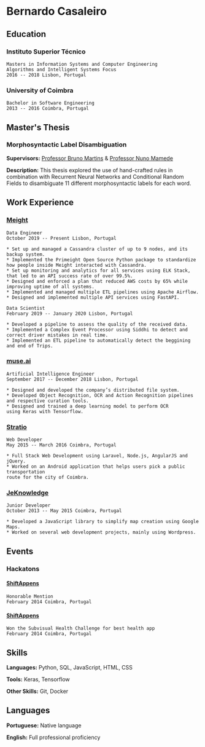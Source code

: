 # Bernardo Casaleiro

## Education

### Instituto Superior Técnico
	Masters in Information Systems and Computer Engineering
	Algorithms and Intelligent Systems Focus
	2016 -- 2018 Lisbon, Portugal 

### University of Coimbra
	Bachelor in Software Engineering
	2013 -- 2016 Coimbra, Portugal

## Master's Thesis

### Morphosyntactic Label Disambiguation

**Supervisors:** [Professor Bruno Martins](http://web.tecnico.ulisboa.pt/bruno.g.martins/) & [Professor Nuno Mamede](https://www.l2f.inesc-id.pt/wiki/index.php/Nuno_Mamede)

**Description:** This thesis explored the use of hand-crafted rules in combination with Recurrent Neural Networks and Conditional Random Fields to disambiguate 11 different morphosyntactic labels for each word.

## Work Experience

### [Meight](https://meight.com/)
	Data Engineer
	October 2019 -- Present Lisbon, Portugal

	* Set up and managed a Cassandra cluster of up to 9 nodes, and its backup system.
	* Implemented the Primeight Open Source Python package to standardize how people inside Meight interacted with Cassandra.
	* Set up monitoring and analytics for all services using ELK Stack, that led to an API success rate of over 99.5%.
	* Designed and enforced a plan that reduced AWS costs by 65% while improving uptime of all systems.
	* Implemented and managed multiple ETL pipelines using Apache Airflow.
	* Designed and implemented multiple API services using FastAPI.

	Data Scientist
	February 2019 -- January 2020 Lisbon, Portugal

	* Developed a pipeline to assess the quality of the received data.
	* Implemented a Complex Event Processor using Siddhi to detect and correct driver mistakes in real time.
	* Implemented an ETL pipeline to automatically detect the beggining and end of Trips.


### [muse.ai](https://muse.ai/)
	Artificial Intelligence Engineer
	September 2017 -- December 2018 Lisbon, Portugal
	
	* Designed and developed the company’s distributed file system.
	* Developed Object Recognition, OCR and Action Recognition pipelines 
	and respective curation tools.
	* Designed and trained a deep learning model to perform OCR 
	using Keras with Tensorflow.

### [Stratio](https://stratioautomotive.com/)
	Web Developer
	May 2015 -- March 2016 Coimbra, Portugal
	
	* Full Stack Web Development using Laravel, Node.js, AngularJS and jQuery.
	* Worked on an Android application that helps users pick a public transportation 
	route for the city of Coimbra.

### [JeKnowledge](https://jeknowledge.pt/)
	Junior Developer
	October 2013 -- May 2015 Coimbra, Portugal
	
	* Developed a JavaScript library to simplify map creation using Google Maps.
	* Worked on several web development projects, mainly using Wordpress.

## Events

### Hackatons

#### [ShiftAppens](https://shiftappens.com/)
	Honorable Mention
	February 2014 Coimbra, Portugal

#### [ShiftAppens](https://shiftappens.com/)
	Won the Subvisual Health Challenge for best health app
	February 2014 Coimbra, Portugal

## Skills

**Languages:** Python, SQL, JavaScript, HTML, CSS

**Tools:** Keras, Tensorflow

**Other Skills:** Git, Docker

## Languages

**Portuguese:** Native language

**English:** Full professional proficiency

